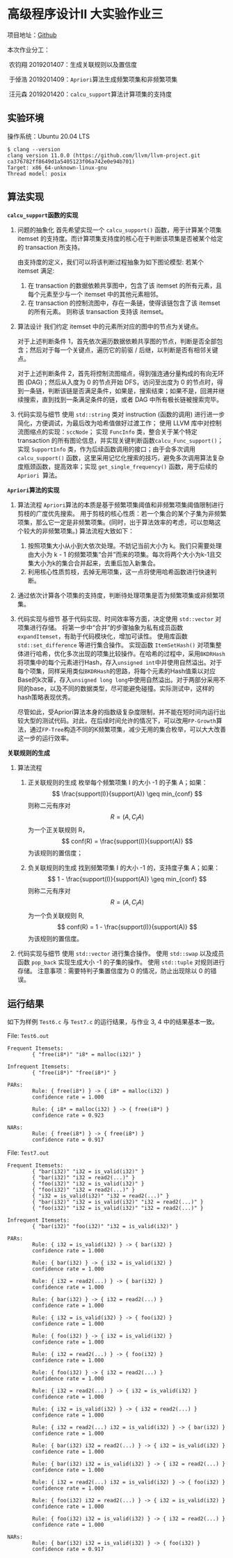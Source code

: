# 高级程序设计II 大实验作业三

项目地址：[Github](https://github.com/zhuohaoyu/TuringAdvancedProgramming19B/tree/master/Task3)

本次作业分工：

​	农钧翔 2019201407：生成关联规则以及置信度

​	于倬浩 2019201409：``Apriori``算法生成频繁项集和非频繁项集

​	汪元森 2019201420：``calcu_support``算法计算项集的支持度

## 实验环境

操作系统：Ubuntu 20.04 LTS

```shell
$ clang --version                 
clang version 11.0.0 (https://github.com/llvm/llvm-project.git ca376782ff8649d1a5405123f06a742e0e94b701)
Target: x86_64-unknown-linux-gnu
Thread model: posix
```

## 算法实现

**``calcu_support``函数的实现**

1. 问题的抽象化
    首先希望实现一个 ``calcu_support()`` 函数，用于计算某个项集 itemset 的支持度。而计算项集支持度的核心在于判断该项集是否被某个给定的 transaction 所支持。

    由支持度的定义，我们可以将该判断过程抽象为如下图论模型:
    若某个 itemset 满足:
    1. 在 transaction 的数据依赖共享图中，包含了该 itemset 的所有元素，且每个元素至少与一个 itemset 中的其他元素相邻。
    2. 在 transaction 的控制流图中，存在一条链，使得该链包含了该 itemset 的所有元素。
    则称该 transaction 支持该 itemset。

2. 算法设计
    我们约定 itemset 中的元素所对应的图中的节点为关键点。
    
    对于上述判断条件 1，首先依次遍历数据依赖共享图的节点，判断是否全部包含；然后对于每一个关键点，遍历它的前驱 / 后继，以判断是否有相邻关键点。
    
    对于上述判断条件 2，首先将控制流图缩点，得到强连通分量构成的有向无环图 (DAG)；然后从入度为 0 的节点开始 DFS，访问至出度为 0 的节点时，得到一条链，判断该链是否满足条件，如果是，搜索结束；如果不是，回溯并继续搜索，直到找到一条满足条件的链，或者 DAG 中所有极长链被搜索完毕。

3. 代码实现与细节
    使用 ``std::string`` 类对 instruction (函数的调用) 进行进一步简化，方便调试，为最后改为哈希值做好过渡工作；
    使用 LLVM 库中对控制流图缩点的实现：``sccNode``；
    实现 ``FuncInfo`` 类，整合关于某个特定 transaction 的所有图论信息，并实现关键判断函数``calcu_Func_support()``；
    实现 ``SupportInfo`` 类，作为后续函数调用的接口；由于会多次调用 ``calcu_support()`` 函数，这里采用记忆化搜索的技巧，避免多次调用算法复杂度瓶颈函数，提高效率；实现 ``get_single_frequency()`` 函数，用于后续的 ``Apriori ``算法。
    
    

**``Apriori``算法的实现**

1. 算法流程
    ``Apriori``算法的本质是基于频繁项集阈值和非频繁项集阈值限制进行剪枝的广度优先搜索。
    用于剪枝的核心性质：若一个集合的某个子集为非频繁项集，那么它一定是非频繁项集。(同时，出于算法效率的考虑，可以忽略这个较大的非频繁项集。)
    算法流程大致如下：
    
    1. 按照项集大小从小到大依次处理。不妨记当前大小为 k。我们只需要处理由大小为 k - 1 的频繁项集“合并”而来的项集。每次将两个大小为k-1且交集大小为k的集合合并起来，去重后加入新集合。
    2. 利用核心性质剪枝，去掉无用项集，这一点将使用哈希函数进行快速判断。
3. 通过依次计算各个项集的支持度，判断待处理项集是否为频繁项集或非频繁项集。
    
2. 代码实现与细节
    基于代码实现、时间效率等方面，决定使用 ``std::vector`` 对项集进行存储。
    将第一步中“合并”的步骤抽象为私有成员函数 ``expandItemset``，有助于代码模块化，增加可读性。
    使用库函数 ``std::set_difference`` 等进行集合操作。
    实现函数 ``ItemSetHash()`` 对项集整体进行哈希，优化多次出现的项集比较操作。在哈希的过程中，采用``BKDRHash``将项集中的每个元素进行Hash，存入``unsigned int``中并使用自然溢出。对于每个项集，同样采用类似``BKDRHash``的思路，将每个元素的Hash值乘以对应Base的k次幂，存入``unsigned long long``中使用自然溢出。对于两部分采用不同的base，以及不同的数据类型，尽可能避免碰撞。实际测试中，这样的hash策略表现优秀。
    
    尽管如此，受Apriori算法本身的指数级复杂度限制，并不能在短时间内运行出较大型的测试代码。对此，在后续时间允许的情况下，可以改用``FP-Growth``算法，通过``FP-Tree``构造不同的K频繁项集，减少无用的集合枚举，可以大大改善这一步的运行效率。
    
    

**关联规则的生成**

1. 算法流程
    1. 正关联规则的生成
        枚举每个频繁项集 I 的大小 -1 的子集 A；如果： $$ \frac{support(I)}{support(A)} \geq min_{conf} $$ 则称二元有序对 $$ R = (A, C_IA) $$ 为一个正关联规则 R，
        $$ conf(R) = \frac{support(I)}{support(A)} $$
        为该规则的置信度；

    2. 负关联规则的生成
        找到频繁项集 I 的大小 -1 的，支持度子集 A；如果： $$ 1 - \frac{support(I)}{support(A)} \geq min_{conf} $$ 则称二元有序对 $$ R = (A, C_IA) $$ 为一个负关联规则 R,
        $$ conf(R) = 1 - \frac{support(I)}{support(A)} $$
        为该规则的置信度。

2. 代码实现与细节
    使用 ``std::vector`` 进行集合操作。
    使用 ``std::swap`` 以及成员函数 ``pop_back`` 实现生成大小 -1 的子集的操作。
    使用 ``std::tuple`` 对规则进行存储。
    注意事项：需要特判子集置信度为 0 的情况，防止出现除以 0 的错误。
    
    

## 运行结果

如下为样例 ``Test6.c`` 与 ``Test7.c`` 的运行结果，与作业 3, 4 中的结果基本一致。

File: ```Test6.out```
```
Frequent Itemsets:
        { "free(i8*)" "i8* = malloc(i32)" }

Infrequent Itemsets:
        { "free(i8*)" "free(i8*)" }

PARs:
        Rule: { free(i8*) } -> { i8* = malloc(i32) }
        confidence rate = 1.000

        Rule: { i8* = malloc(i32) } -> { free(i8*) }
        confidence rate = 0.923

NARs:
        Rule: { free(i8*) } -> { free(i8*) }
        confidence rate = 0.917

```

File: ```Test7.out```
```
Frequent Itemsets:
        { "bar(i32)" "i32 = is_valid(i32)" }
        { "bar(i32)" "i32 = read2(...)" }
        { "foo(i32)" "i32 = is_valid(i32)" }
        { "foo(i32)" "i32 = read2(...)" }
        { "i32 = is_valid(i32)" "i32 = read2(...)" }
        { "bar(i32)" "i32 = is_valid(i32)" "i32 = read2(...)" }
        { "foo(i32)" "i32 = is_valid(i32)" "i32 = read2(...)" }

Infrequent Itemsets:
        { "bar(i32)" "foo(i32)" "i32 = is_valid(i32)" }

PARs:
        Rule: { i32 = is_valid(i32) } -> { bar(i32) }
        confidence rate = 1.000

        Rule: { bar(i32) } -> { i32 = is_valid(i32) }
        confidence rate = 1.000

        Rule: { i32 = read2(...) } -> { bar(i32) }
        confidence rate = 1.000

        Rule: { bar(i32) } -> { i32 = read2(...) }
        confidence rate = 1.000

        Rule: { i32 = is_valid(i32) } -> { foo(i32) }
        confidence rate = 1.000

        Rule: { foo(i32) } -> { i32 = is_valid(i32) }
        confidence rate = 1.000

        Rule: { i32 = read2(...) } -> { foo(i32) }
        confidence rate = 1.000

        Rule: { foo(i32) } -> { i32 = read2(...) }
        confidence rate = 1.000

        Rule: { i32 = read2(...) } -> { i32 = is_valid(i32) }
        confidence rate = 1.000

        Rule: { i32 = is_valid(i32) } -> { i32 = read2(...) }
        confidence rate = 1.000

        Rule: { i32 = read2(...) i32 = is_valid(i32) } -> { bar(i32) }
        confidence rate = 1.000

        Rule: { bar(i32) i32 = read2(...) } -> { i32 = is_valid(i32) }
        confidence rate = 1.000

        Rule: { bar(i32) i32 = is_valid(i32) } -> { i32 = read2(...) }
        confidence rate = 1.000

        Rule: { i32 = read2(...) i32 = is_valid(i32) } -> { foo(i32) }
        confidence rate = 1.000

        Rule: { foo(i32) i32 = read2(...) } -> { i32 = is_valid(i32) }
        confidence rate = 1.000

        Rule: { foo(i32) i32 = is_valid(i32) } -> { i32 = read2(...) }
        confidence rate = 1.000

NARs:
        Rule: { bar(i32) i32 = is_valid(i32) } -> { foo(i32) }
        confidence rate = 0.917

```